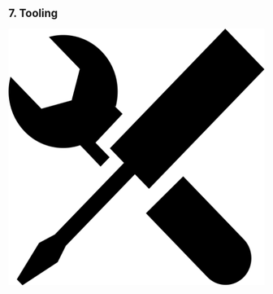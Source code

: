 ##  7. Tooling <!-- .element: data-theme="ka-subtitle" -->

![tooling](/resources/tool-icon-8064.png) <!-- .element: width="200px" -->
